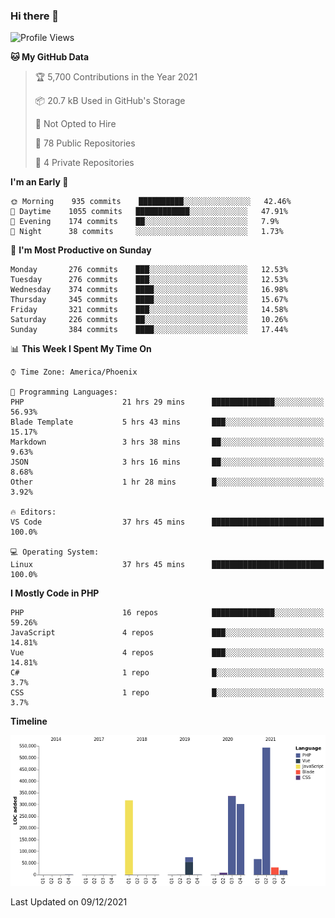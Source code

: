 ### Hi there 👋

<!--START_SECTION:waka-->
![Profile Views](http://img.shields.io/badge/Profile%20Views-7-blue)

**🐱 My GitHub Data** 

> 🏆 5,700 Contributions in the Year 2021
 > 
> 📦 20.7 kB Used in GitHub's Storage 
 > 
> 🚫 Not Opted to Hire
 > 
> 📜 78 Public Repositories 
 > 
> 🔑 4 Private Repositories  
 > 
**I'm an Early 🐤** 

```text
🌞 Morning    935 commits    ██████████░░░░░░░░░░░░░░░   42.46% 
🌆 Daytime    1055 commits   ████████████░░░░░░░░░░░░░   47.91% 
🌃 Evening    174 commits    ██░░░░░░░░░░░░░░░░░░░░░░░   7.9% 
🌙 Night      38 commits     ░░░░░░░░░░░░░░░░░░░░░░░░░   1.73%

```
📅 **I'm Most Productive on Sunday** 

```text
Monday       276 commits    ███░░░░░░░░░░░░░░░░░░░░░░   12.53% 
Tuesday      276 commits    ███░░░░░░░░░░░░░░░░░░░░░░   12.53% 
Wednesday    374 commits    ████░░░░░░░░░░░░░░░░░░░░░   16.98% 
Thursday     345 commits    ████░░░░░░░░░░░░░░░░░░░░░   15.67% 
Friday       321 commits    ███░░░░░░░░░░░░░░░░░░░░░░   14.58% 
Saturday     226 commits    ██░░░░░░░░░░░░░░░░░░░░░░░   10.26% 
Sunday       384 commits    ████░░░░░░░░░░░░░░░░░░░░░   17.44%

```


📊 **This Week I Spent My Time On** 

```text
⌚︎ Time Zone: America/Phoenix

💬 Programming Languages: 
PHP                      21 hrs 29 mins      ██████████████░░░░░░░░░░░   56.93% 
Blade Template           5 hrs 43 mins       ███░░░░░░░░░░░░░░░░░░░░░░   15.17% 
Markdown                 3 hrs 38 mins       ██░░░░░░░░░░░░░░░░░░░░░░░   9.63% 
JSON                     3 hrs 16 mins       ██░░░░░░░░░░░░░░░░░░░░░░░   8.68% 
Other                    1 hr 28 mins        █░░░░░░░░░░░░░░░░░░░░░░░░   3.92%

🔥 Editors: 
VS Code                  37 hrs 45 mins      █████████████████████████   100.0%

💻 Operating System: 
Linux                    37 hrs 45 mins      █████████████████████████   100.0%

```

**I Mostly Code in PHP** 

```text
PHP                      16 repos            ██████████████░░░░░░░░░░░   59.26% 
JavaScript               4 repos             ███░░░░░░░░░░░░░░░░░░░░░░   14.81% 
Vue                      4 repos             ███░░░░░░░░░░░░░░░░░░░░░░   14.81% 
C#                       1 repo              █░░░░░░░░░░░░░░░░░░░░░░░░   3.7% 
CSS                      1 repo              █░░░░░░░░░░░░░░░░░░░░░░░░   3.7%

```


**Timeline**

![Chart not found](https://raw.githubusercontent.com/mikebronner/mikebronner/master/charts/bar_graph.png) 


 Last Updated on 09/12/2021
<!--END_SECTION:waka-->

<!--
**mikebronner/mikebronner** is a ✨ _special_ ✨ repository because its `README.md` (this file) appears on your GitHub profile.

Here are some ideas to get you started:

- 🔭 I’m currently working on ...
- 🌱 I’m currently learning ...
- 👯 I’m looking to collaborate on ...
- 🤔 I’m looking for help with ...
- 💬 Ask me about ...
- 📫 How to reach me: ...
- 😄 Pronouns: ...
- ⚡ Fun fact: ...
-->
